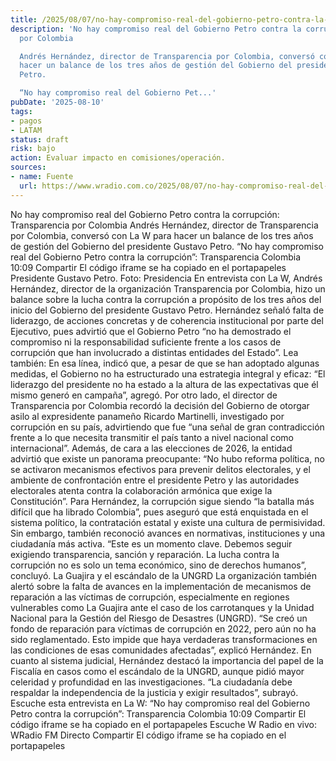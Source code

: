 ```yaml
---
title: /2025/08/07/no-hay-compromiso-real-del-gobierno-petro-contra-la-corrupcion-transparencia-colombia/
description: 'No hay compromiso real del Gobierno Petro contra la corrupción: Transparencia
  por Colombia

  Andrés Hernández, director de Transparencia por Colombia, conversó con La W para
  hacer un balance de los tres años de gestión del Gobierno del presidente Gustavo
  Petro.

  “No hay compromiso real del Gobierno Pet...'
pubDate: '2025-08-10'
tags:
- pagos
- LATAM
status: draft
risk: bajo
action: Evaluar impacto en comisiones/operación.
sources:
- name: Fuente
  url: https://www.wradio.com.co/2025/08/07/no-hay-compromiso-real-del-gobierno-petro-contra-la-corrupcion-transparencia-colombia/
---
```

No hay compromiso real del Gobierno Petro contra la corrupción: Transparencia por Colombia
Andrés Hernández, director de Transparencia por Colombia, conversó con La W para hacer un balance de los tres años de gestión del Gobierno del presidente Gustavo Petro.
“No hay compromiso real del Gobierno Petro contra la corrupción”: Transparencia Colombia
10:09
Compartir
El código iframe se ha copiado en el portapapeles
Presidente Gustavo Petro. Foto: Presidencia
En entrevista con La W, Andrés Hernández, director de la organización Transparencia por Colombia, hizo un balance sobre la lucha contra la corrupción a propósito de los tres años del inicio del Gobierno del presidente Gustavo Petro.
Hernández señaló falta de liderazgo, de acciones concretas y de coherencia institucional por parte del Ejecutivo, pues advirtió que el Gobierno Petro “no ha demostrado el compromiso ni la responsabilidad suficiente frente a los casos de corrupción que han involucrado a distintas entidades del Estado”.
Lea también:
En esa línea, indicó que, a pesar de que se han adoptado algunas medidas, el Gobierno no ha estructurado una estrategia integral y eficaz: “El liderazgo del presidente no ha estado a la altura de las expectativas que él mismo generó en campaña”, agregó.
Por otro lado, el director de Transparencia por Colombia recordó la decisión del Gobierno de otorgar asilo al expresidente panameño Ricardo Martinelli, investigado por corrupción en su país, advirtiendo que fue “una señal de gran contradicción frente a lo que necesita transmitir el país tanto a nivel nacional como internacional”.
Además, de cara a las elecciones de 2026, la entidad advirtió que existe un panorama preocupante: “No hubo reforma política, no se activaron mecanismos efectivos para prevenir delitos electorales, y el ambiente de confrontación entre el presidente Petro y las autoridades electorales atenta contra la colaboración armónica que exige la Constitución”.
Para Hernández, la corrupción sigue siendo “la batalla más difícil que ha librado Colombia”, pues aseguró que está enquistada en el sistema político, la contratación estatal y existe una cultura de permisividad. Sin embargo, también reconoció avances en normativas, instituciones y una ciudadanía más activa.
“Este es un momento clave. Debemos seguir exigiendo transparencia, sanción y reparación. La lucha contra la corrupción no es solo un tema económico, sino de derechos humanos”, concluyó.
La Guajira y el escándalo de la UNGRD
La organización también alertó sobre la falta de avances en la implementación de mecanismos de reparación a las víctimas de corrupción, especialmente en regiones vulnerables como La Guajira ante el caso de los carrotanques y la Unidad Nacional para la Gestión del Riesgo de Desastres (UNGRD).
“Se creó un fondo de reparación para víctimas de corrupción en 2022, pero aún no ha sido reglamentado. Esto impide que haya verdaderas transformaciones en las condiciones de esas comunidades afectadas”, explicó Hernández.
En cuanto al sistema judicial, Hernández destacó la importancia del papel de la Fiscalía en casos como el escándalo de la UNGRD, aunque pidió mayor celeridad y profundidad en las investigaciones.
“La ciudadanía debe respaldar la independencia de la justicia y exigir resultados”, subrayó.
Escuche esta entrevista en La W:
“No hay compromiso real del Gobierno Petro contra la corrupción”: Transparencia Colombia
10:09
Compartir
El código iframe se ha copiado en el portapapeles
Escuche W Radio en vivo:
WRadio FM
Directo
Compartir
El código iframe se ha copiado en el portapapeles